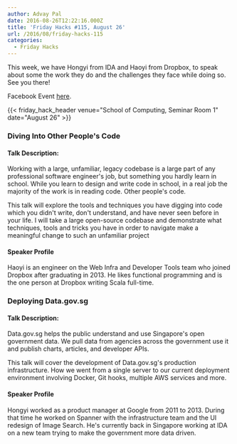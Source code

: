 ```yaml
---
author: Advay Pal
date: 2016-08-26T12:22:16.000Z
title: 'Friday Hacks #115, August 26'
url: /2016/08/friday-hacks-115
categories:
  - Friday Hacks
---
```


This week, we have Hongyi from IDA and Haoyi from Dropbox, to speak about some the work they do and the challenges they face while doing so. See you there!

Facebook Event [here](https://www.facebook.com/events/1063825533713913/).

{{< friday_hack_header venue="School of Computing, Seminar Room 1" date="August 26" >}}

### Diving Into Other People's Code

#### Talk Description:

Working with a large, unfamiliar, legacy codebase is a large part of any professional
software engineer's job, but something you hardly learn in school. While you learn to
design and write code in school, in a real job the majority of the work is in reading
code. Other people's code.

This talk will explore the tools and techniques you have digging into code which you
didn't write, don't understand, and have never seen before in your life. I will take a
large open-source codebase and demonstrate what techniques, tools and tricks you
have in order to navigate make a meaningful change to such an unfamiliar project

#### Speaker Profile

Haoyi is an engineer on the Web Infra and Developer Tools team who joined Dropbox after graduating in 2013. He likes functional programming and is the one person at Dropbox writing Scala full-time.



### Deploying Data.gov.sg

#### Talk Description:

Data.gov.sg helps the public understand and use Singapore's open government data. We pull data from agencies across the government use it and publish charts, articles, and developer APIs.

This talk will cover the development of Data.gov.sg's production infrastructure. How we went from a single server to our current deployment environment involving Docker, Git hooks, multiple AWS services and more.

#### Speaker Profile

Hongyi worked as a product manager at Google from 2011 to 2013. During that time he worked on Spanner with the infrastructure team and the UI redesign of Image Search. He's currently back in Singapore working at IDA on a new team trying to make the government more data driven.
